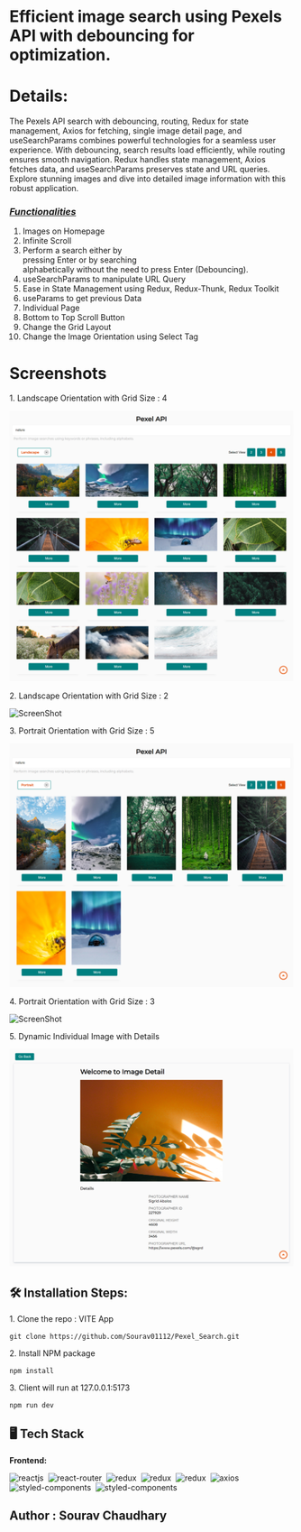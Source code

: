 # **Efficient image search using Pexels API with debouncing for optimization.**

<h1>Details:</h1>
<p>The Pexels API search with debouncing, routing, Redux for state management, Axios for fetching, single image detail page, and useSearchParams combines powerful technologies for a seamless user experience. With debouncing, search results load efficiently, while routing ensures smooth navigation. Redux handles state management, Axios fetches data, and useSearchParams preserves state and URL queries. Explore stunning images and dive into detailed image information with this robust application.</p>

### _<u>Functionalities</u>_

1. Images on Homepage
2. Infinite Scroll
3. Perform a search either by <br/> pressing Enter or by searching  <br/> alphabetically without the need to press Enter (Debouncing).
4. useSearchParams to manipulate URL Query 
5. Ease in State Management using Redux, Redux-Thunk, Redux Toolkit
6. useParams to get previous Data
7. Individual Page
8. Bottom to Top Scroll Button
9. Change the Grid Layout 
10. Change the Image Orientation using Select Tag


<h1>Screenshots</h1>
<p>1. Landscape Orientation with Grid Size : 4</p>

![ScreenShot](./src/assets/1.png)

<p>2. Landscape Orientation with Grid Size : 2</p>

![ScreenShot](./src/assets/2.png)

<p>3. Portrait Orientation with Grid Size : 5</p>

![ScreenShot](./src/assets/3.png)

<p>4. Portrait Orientation with Grid Size : 3</p>

![ScreenShot](./src/assets/4.png)

<p>5. Dynamic Individual Image with Details</p>

![ScreenShot](./src/assets/5.png)





<h2>🛠️ Installation Steps:</h2>

<p>1. Clone the repo : VITE App</p>

```
git clone https://github.com/Sourav01112/Pexel_Search.git
```

<p>2. Install NPM package</p>

```
npm install
```

<p>3. Client will run at 127.0.0.1:5173</p>

```
npm run dev
```

  
## 🖥️ Tech Stack
**Frontend:**

![reactjs](https://img.shields.io/badge/React-20232A?style=for-the-badge&logo=react&logoColor=61DAFB)&nbsp;
![react-router](https://img.shields.io/badge/React_Router-CA4245?style=for-the-badge&logo=react-router&logoColor=white)&nbsp;
![redux](https://img.shields.io/badge/Redux-593D88?style=for-the-badge&logo=redux&logoColor=white)&nbsp;
![redux](https://img.shields.io/badge/redux-thunk-593D88?style=for-the-badge&logo=redux&logoColor=white)&nbsp;
![redux](https://img.shields.io/badge/redux-toolkit-yellow?style=for-the-badge&logo=redux&logoColor=white)&nbsp;
![axios](https://img.shields.io/badge/axios-yellow?style=for-the-badge&logo=axios&logoColor=white)&nbsp;
![styled-components](https://img.shields.io/badge/styled--Components-orange?style=for-the-badge&logo=styled-components&logoColor=white)&nbsp;
![styled-components](https://img.shields.io/badge/react-toastify-green?style=for-the-badge&logo=styled-components&logoColor=white)&nbsp;


<h2>Author : Sourav Chaudhary</h2>
